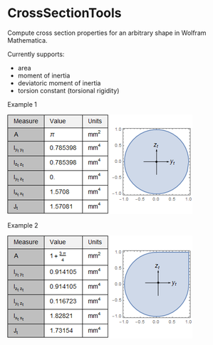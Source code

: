 # CrossSectionTools

Compute cross section properties for an arbitrary shape in Wolfram Mathematica.

Currently supports:

 - area
 - moment of inertia
 - deviatoric moment of inertia
 - torsion constant (torsional rigidity)

Example 1

![Screenshot1](screenshot1.png)

Example 2

![Screenshot2](screenshot2.png)

